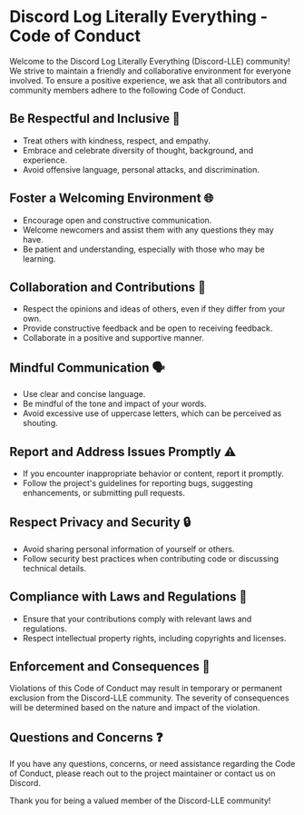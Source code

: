 # Discord Log Literally Everything - Code of Conduct

Welcome to the Discord Log Literally Everything (Discord-LLE) community! We strive to maintain a friendly and collaborative environment for everyone involved. To ensure a positive experience, we ask that all contributors and community members adhere to the following Code of Conduct.

## Be Respectful and Inclusive 🤝

- Treat others with kindness, respect, and empathy.
- Embrace and celebrate diversity of thought, background, and experience.
- Avoid offensive language, personal attacks, and discrimination.

## Foster a Welcoming Environment 🌐

- Encourage open and constructive communication.
- Welcome newcomers and assist them with any questions they may have.
- Be patient and understanding, especially with those who may be learning.

## Collaboration and Contributions 👥

- Respect the opinions and ideas of others, even if they differ from your own.
- Provide constructive feedback and be open to receiving feedback.
- Collaborate in a positive and supportive manner.

## Mindful Communication 🗣️

- Use clear and concise language.
- Be mindful of the tone and impact of your words.
- Avoid excessive use of uppercase letters, which can be perceived as shouting.

## Report and Address Issues Promptly ⚠️

- If you encounter inappropriate behavior or content, report it promptly.
- Follow the project's guidelines for reporting bugs, suggesting enhancements, or submitting pull requests.

## Respect Privacy and Security 🔒

- Avoid sharing personal information of yourself or others.
- Follow security best practices when contributing code or discussing technical details.

## Compliance with Laws and Regulations 📜

- Ensure that your contributions comply with relevant laws and regulations.
- Respect intellectual property rights, including copyrights and licenses.

## Enforcement and Consequences 🚨

Violations of this Code of Conduct may result in temporary or permanent exclusion from the Discord-LLE community. The severity of consequences will be determined based on the nature and impact of the violation.

## Questions and Concerns ❓

If you have any questions, concerns, or need assistance regarding the Code of Conduct, please reach out to the project maintainer or contact us on Discord.

Thank you for being a valued member of the Discord-LLE community!